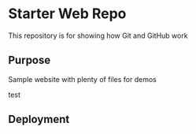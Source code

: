 # Starter Web Repo

This repository is for showing how Git and GitHub work

## Purpose

Sample website with plenty of files for demos

test

## Deployment